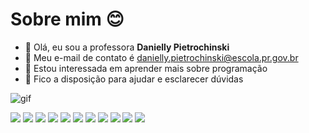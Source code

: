 # Sobre mim 😊

- 👋 Olá, eu sou a professora **Danielly Pietrochinski**
- 👀 Meu e-mail de contato é danielly.pietrochinski@escola.pr.gov.br
- 🌱 Estou interessada em aprender mais sobre programação
- 💞️ Fico a disposição para ajudar e esclarecer dúvidas

![gif](https://media1.tenor.com/m/ubndYzy8_7YAAAAC/%E5%85%83%E6%B0%97-%E3%81%93%E3%82%93%E3%81%AB%E3%81%A1%E3%81%AF.gif)
<!---
DanyPietro/DanyPietro is a ✨ special ✨ repository because its `README.md` (this file) appears on your GitHub profile.
You can click the Preview link to take a look at your changes.
--->
<img src="https://img.shields.io/badge/Linux-E34F26?style=for-the-badge&logo=linux&logoColor=black"/>
<img src="https://img.shields.io/badge/Microsoft_Excel-217346?style=for-the-badge&logo=microsoft-excel&logoColor=white"/>
<img src="https://img.shields.io/badge/JavaScript-323330?style=for-the-badge&logo=javascript&logoColor=F7DF1E"/>
<img src="https://img.shields.io/badge/Sketch-FFB387?style=for-the-badge&logo=sketch&logoColor=black"/>
<img src="https://img.shields.io/badge/WhatsApp-25D366?style=for-the-badge&logo=whatsapp&logoColor=white"/>
<img src="https://img.shields.io/badge/Gmail-D14836?style=for-the-badge&logo=gmail&logoColor=white"/>
<img src="https://img.shields.io/badge/Messenger-00B2FF?style=for-the-badge&logo=messenger&logoColor=white"/>
<img src="https://img.shields.io/badge/TikTok-000000?style=for-the-badge&logo=tiktok&logoColor=white"/>
<img src="https://img.shields.io/badge/GitHub-100000?style=for-the-badge&logo=github&logoColor=white"/>
<img src="https://img.shields.io/badge/Deezer-FEAA2D?style=for-the-badge&logo=deezer&logoColor=white"/>
<img src="https://img.shields.io/badge/Adobe%20Photoshop-31A8FF?style=for-the-badge&logo=Adobe%20Photoshop&logoColor=black"/>
